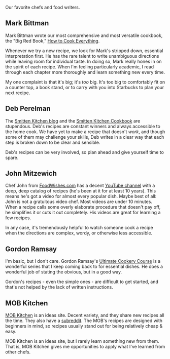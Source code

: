 Our favorite chefs and food writers.

## Mark Bittman

Mark Bittman wrote our most comprehensive and most versatile cookbook, the "Big Red Book," [How to Cook Everything](https://smile.amazon.com/How-Cook-Everything-Recipes-Anniversary/dp/0764578650).

Whenever we try a new recipe, we look for Mark's stripped down, essential interpretation first. He has the rare talent to write unambiguous directions while leaving room for individual taste. In doing so, Mark really hones in on the spirit of each recipe. When I'm feeling particularly academic, I read through each chapter more thoroughly and learn something new every time.

My one complaint is that it's big; it's *too* big. It's too big to comfortably fit on a counter top, a book stand, or to carry with you into Starbucks to plan your next recipe.


## Deb Perelman

The [Smitten Kitchen blog](https://smittenkitchen.com/) and the [Smitten Kitchen Cookbook](https://smile.amazon.com/gp/product/030759565X/) are stupendous. Deb's recipes are constant winners and always accessible to the home cook. We have yet to make a recipe that doesn't *work*, and though some of them may challenge your skills, Deb writes in a clear way that each step is broken down to be clear and sensible.

Deb's recipes can be very involved, so plan ahead and give yourself time to spare.


## John Mitzewich

Chef John from [FoodWishes.com](foodwishes.blogspot.com) has a decent [YouTube channel](https://www.youtube.com/user/foodwishes) with a deep, deep catalog of recipes (he's been at it for at least 10 years). This means he's got a video for almost every popular dish. Maybe best of all: John is not a gratuitous video chef. Most videos are under 10 minutes. When a recipe calls some overly elaborate procedure that doesn't pay off, he simplifies it or cuts it out completely. His videos are great for learning a few recipes.

In any case, it's tremendously helpful to watch someone cook a recipe when the directions are complex, wordy, or otherwise less accessible.


## Gordon Ramsay

I'm basic, but I don't care. Gordon Ramsay's [Ultimate Cookery Course](https://www.youtube.com/playlist?list=PLTzMGnJjrsSyDJU9XClzZtuJ6GAIsvRk7) is a wonderful series that I keep coming back to for essential dishes. He does a wonderful job of stating the obvious, but in a good way.

Gordon's recipes - even the simple ones - are difficult to get started, and that's not helped by the lack of written instructions.


## MOB Kitchen

[MOB Kitchen](http://www.mobkitchen.co.uk/) is an ideas site. Decent variety, and they share new recipes all the time. They also have a [subreddit](https://www.reddit.com/r/MobKitchen/). The MOB's recipes are designed with beginners in mind, so recipes usually stand out for being relatively cheap & easy.

MOB Kitchen is an ideas site, but I rarely learn something new from them. That is, MOB Kitchen gives me opportunities to apply what I've learned from other chefs.
